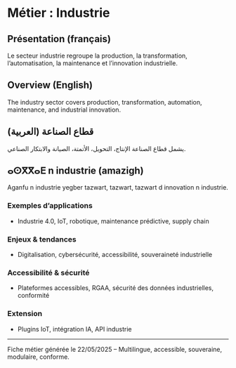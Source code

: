 # Métier : Industrie

## Présentation (français)
Le secteur industrie regroupe la production, la transformation, l’automatisation, la maintenance et l’innovation industrielle.

## Overview (English)
The industry sector covers production, transformation, automation, maintenance, and industrial innovation.

## قطاع الصناعة (العربية)
يشمل قطاع الصناعة الإنتاج، التحويل، الأتمتة، الصيانة والابتكار الصناعي.

## ⴰⵙⴳⴳⴰⴹ n industrie (amazigh)
Aganfu n industrie yegber tazwart, tazwart, tazwart d innovation n industrie.

### Exemples d’applications
- Industrie 4.0, IoT, robotique, maintenance prédictive, supply chain

### Enjeux & tendances
- Digitalisation, cybersécurité, accessibilité, souveraineté industrielle

### Accessibilité & sécurité
- Plateformes accessibles, RGAA, sécurité des données industrielles, conformité

### Extension
- Plugins IoT, intégration IA, API industrie

---
Fiche métier générée le 22/05/2025 – Multilingue, accessible, souveraine, modulaire, conforme.
